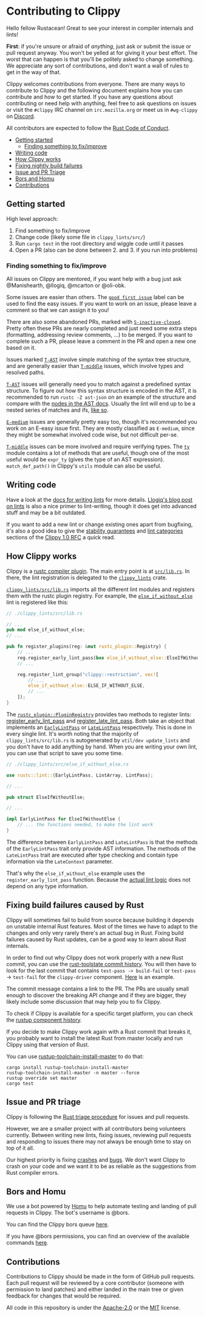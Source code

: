 # Contributing to Clippy

Hello fellow Rustacean! Great to see your interest in compiler internals and lints!

**First**: if you're unsure or afraid of _anything_, just ask or submit the issue or pull request anyway. You won't be yelled at for giving it your best effort. The worst that can happen is that you'll be politely asked to change something. We appreciate any sort of contributions, and don't want a wall of rules to get in the way of that.

Clippy welcomes contributions from everyone. There are many ways to contribute to Clippy and the following document explains how
you can contribute and how to get started.
If you have any questions about contributing or need help with anything, feel free to ask questions on issues or
visit the `#clippy` IRC channel on `irc.mozilla.org` or meet us in `#wg-clippy` on [Discord](https://discord.gg/rust-lang).

All contributors are expected to follow the [Rust Code of Conduct](http://www.rust-lang.org/conduct.html).

* [Getting started](#getting-started)
  * [Finding something to fix/improve](#finding-something-to-fiximprove)
* [Writing code](#writing-code)
* [How Clippy works](#how-clippy-works)
* [Fixing nightly build failures](#fixing-build-failures-caused-by-rust)
* [Issue and PR Triage](#issue-and-pr-triage)
* [Bors and Homu](#bors-and-homu)
* [Contributions](#contributions)

## Getting started

High level approach:

1. Find something to fix/improve
2. Change code (likely some file in `clippy_lints/src/`)
3. Run `cargo test` in the root directory and wiggle code until it passes
4. Open a PR (also can be done between 2. and 3. if you run into problems)

### Finding something to fix/improve

All issues on Clippy are mentored, if you want help with a bug just ask @Manishearth, @llogiq, @mcarton or @oli-obk.

Some issues are easier than others. The [`good first issue`](https://github.com/rust-lang/rust-clippy/labels/good%20first%20issue)
label can be used to find the easy issues. If you want to work on an issue, please leave a comment
so that we can assign it to you!

There are also some abandoned PRs, marked with
[`S-inactive-closed`](https://github.com/rust-lang/rust-clippy/pulls?q=is%3Aclosed+label%3AS-inactive-closed).
Pretty often these PRs are nearly completed and just need some extra steps
(formatting, addressing review comments, ...) to be merged. If you want to
complete such a PR, please leave a comment in the PR and open a new one based
on it.

Issues marked [`T-AST`](https://github.com/rust-lang/rust-clippy/labels/T-AST) involve simple
matching of the syntax tree structure, and are generally easier than
[`T-middle`](https://github.com/rust-lang/rust-clippy/labels/T-middle) issues, which involve types
and resolved paths.

[`T-AST`](https://github.com/rust-lang/rust-clippy/labels/T-AST) issues will generally need you to match against a predefined syntax structure. To figure out
how this syntax structure is encoded in the AST, it is recommended to run `rustc -Z ast-json` on an
example of the structure and compare with the
[nodes in the AST docs](https://doc.rust-lang.org/nightly/nightly-rustc/syntax/ast). Usually
the lint will end up to be a nested series of matches and ifs,
[like so](https://github.com/rust-lang/rust-clippy/blob/de5ccdfab68a5e37689f3c950ed1532ba9d652a0/src/misc.rs#L34).

[`E-medium`](https://github.com/rust-lang/rust-clippy/labels/E-medium) issues are generally
pretty easy too, though it's recommended you work on an E-easy issue first. They are mostly classified
as `E-medium`, since they might be somewhat involved code wise, but not difficult per-se.

[`T-middle`](https://github.com/rust-lang/rust-clippy/labels/T-middle) issues can
be more involved and require verifying types. The
[`ty`](https://doc.rust-lang.org/nightly/nightly-rustc/rustc/ty) module contains a
lot of methods that are useful, though one of the most useful would be `expr_ty` (gives the type of
an AST expression). `match_def_path()` in Clippy's `utils` module can also be useful.

## Writing code

Have a look at the [docs for writing lints](doc/adding_lints.md) for more details. [Llogiq's blog post on lints](https://llogiq.github.io/2015/06/04/workflows.html) is also a nice primer
to lint-writing, though it does get into advanced stuff and may be a bit
outdated.

If you want to add a new lint or change existing ones apart from bugfixing, it's
also a good idea to give the [stability guarantees][rfc_stability] and
[lint categories][rfc_lint_cats] sections of the [Clippy 1.0 RFC][clippy_rfc] a
quick read.

## How Clippy works

Clippy is a [rustc compiler plugin][compiler_plugin]. The main entry point is at [`src/lib.rs`][main_entry]. In there, the lint registration is delegated to the [`clippy_lints`][lint_crate] crate.

[`clippy_lints/src/lib.rs`][lint_crate_entry] imports all the different lint modules and registers them with the rustc plugin registry. For example, the [`else_if_without_else`][else_if_without_else] lint is registered like this:

```rust
// ./clippy_lints/src/lib.rs

// ...
pub mod else_if_without_else;
// ...

pub fn register_plugins(reg: &mut rustc_plugin::Registry) {
    // ...
    reg.register_early_lint_pass(box else_if_without_else::ElseIfWithoutElse);
    // ...

    reg.register_lint_group("clippy::restriction", vec![
        // ...
        else_if_without_else::ELSE_IF_WITHOUT_ELSE,
        // ...
    ]);
}
```

The [`rustc_plugin::PluginRegistry`][plugin_registry] provides two methods to register lints: [register_early_lint_pass][reg_early_lint_pass] and [register_late_lint_pass][reg_late_lint_pass].
Both take an object that implements an [`EarlyLintPass`][early_lint_pass] or [`LateLintPass`][late_lint_pass] respectively. This is done in every single lint.
It's worth noting that the majority of `clippy_lints/src/lib.rs` is autogenerated by `util/dev update_lints` and you don't have to add anything by hand. When you are writing your own lint, you can use that script to save you some time.

```rust
// ./clippy_lints/src/else_if_without_else.rs

use rustc::lint::{EarlyLintPass, LintArray, LintPass};

// ...

pub struct ElseIfWithoutElse;

// ...

impl EarlyLintPass for ElseIfWithoutElse {
    // ... the functions needed, to make the lint work
}
```

The difference between `EarlyLintPass` and `LateLintPass` is that the methods of the `EarlyLintPass` trait only provide AST information. The methods of the `LateLintPass` trait are executed after type checking and contain type information via the `LateContext` parameter.

That's why the `else_if_without_else` example uses the `register_early_lint_pass` function. Because the [actual lint logic][else_if_without_else] does not depend on any type information.

## Fixing build failures caused by Rust

Clippy will sometimes fail to build from source because building it depends on unstable internal Rust features. Most of the times we have to adapt to the changes and only very rarely there's an actual bug in Rust. Fixing build failures caused by Rust updates, can be a good way to learn about Rust internals.

In order to find out why Clippy does not work properly with a new Rust commit, you can use the [rust-toolstate commit history][toolstate_commit_history].
You will then have to look for the last commit that contains `test-pass -> build-fail` or `test-pass` -> `test-fail` for the `clippy-driver` component. [Here][toolstate_commit] is an example.

The commit message contains a link to the PR. The PRs are usually small enough to discover the breaking API change and if they are bigger, they likely include some discussion that may help you to fix Clippy.

To check if Clippy is available for a specific target platform, you can check
the [rustup component history][rustup_component_history].

If you decide to make Clippy work again with a Rust commit that breaks it,
you probably want to install the latest Rust from master locally and run Clippy
using that version of Rust.

You can use [rustup-toolchain-install-master][rtim] to do that:

```
cargo install rustup-toolchain-install-master
rustup-toolchain-install-master -n master --force
rustup override set master
cargo test
```

## Issue and PR triage

Clippy is following the [Rust triage procedure][triage] for issues and pull
requests.

However, we are a smaller project with all contributors being volunteers
currently. Between writing new lints, fixing issues, reviewing pull requests and
responding to issues there may not always be enough time to stay on top of it
all.

Our highest priority is fixing [crashes][l-crash] and [bugs][l-bug]. We don't
want Clippy to crash on your code and we want it to be as reliable as the
suggestions from Rust compiler errors.

## Bors and Homu

We use a bot powered by [Homu][homu] to help automate testing and landing of pull
requests in Clippy. The bot's username is @bors.

You can find the Clippy bors queue [here][homu_queue].

If you have @bors permissions, you can find an overview of the available
commands [here][homu_instructions].


## Contributions

Contributions to Clippy should be made in the form of GitHub pull requests. Each pull request will
be reviewed by a core contributor (someone with permission to land patches) and either landed in the
main tree or given feedback for changes that would be required.

All code in this repository is under the [Apache-2.0](http://www.apache.org/licenses/LICENSE-2.0>)
or the [MIT](http://opensource.org/licenses/MIT) license.

<!-- adapted from https://github.com/servo/servo/blob/master/CONTRIBUTING.md -->

[main_entry]: https://github.com/rust-lang/rust-clippy/blob/c5b39a5917ffc0f1349b6e414fa3b874fdcf8429/src/lib.rs#L14
[lint_crate]: https://github.com/rust-lang/rust-clippy/tree/c5b39a5917ffc0f1349b6e414fa3b874fdcf8429/clippy_lints/src
[lint_crate_entry]: https://github.com/rust-lang/rust-clippy/blob/c5b39a5917ffc0f1349b6e414fa3b874fdcf8429/clippy_lints/src/lib.rs
[else_if_without_else]: https://github.com/rust-lang/rust-clippy/blob/c5b39a5917ffc0f1349b6e414fa3b874fdcf8429/clippy_lints/src/else_if_without_else.rs
[compiler_plugin]: https://doc.rust-lang.org/unstable-book/language-features/plugin.html#lint-plugins
[plugin_registry]: https://doc.rust-lang.org/nightly/nightly-rustc/rustc_plugin/registry/struct.Registry.html
[reg_early_lint_pass]: https://doc.rust-lang.org/nightly/nightly-rustc/rustc_plugin/registry/struct.Registry.html#method.register_early_lint_pass
[reg_late_lint_pass]: https://doc.rust-lang.org/nightly/nightly-rustc/rustc_plugin/registry/struct.Registry.html#method.register_late_lint_pass
[early_lint_pass]: https://doc.rust-lang.org/nightly/nightly-rustc/rustc/lint/trait.EarlyLintPass.html
[late_lint_pass]: https://doc.rust-lang.org/nightly/nightly-rustc/rustc/lint/trait.LateLintPass.html
[toolstate_commit_history]: https://github.com/rust-lang-nursery/rust-toolstate/commits/master
[toolstate_commit]: https://github.com/rust-lang-nursery/rust-toolstate/commit/6ce0459f6bfa7c528ae1886492a3e0b5ef0ee547
[rtim]: https://github.com/kennytm/rustup-toolchain-install-master
[rustup_component_history]: https://mexus.github.io/rustup-components-history
[clippy_rfc]: https://github.com/rust-lang/rfcs/blob/master/text/2476-clippy-uno.md
[rfc_stability]: https://github.com/rust-lang/rfcs/blob/master/text/2476-clippy-uno.md#stability-guarantees
[rfc_lint_cats]: https://github.com/rust-lang/rfcs/blob/master/text/2476-clippy-uno.md#lint-audit-and-categories
[triage]: https://forge.rust-lang.org/triage-procedure.html
[l-crash]: https://github.com/rust-lang/rust-clippy/labels/L-crash%20%3Aboom%3A
[l-bug]: https://github.com/rust-lang/rust-clippy/labels/L-bug%20%3Abeetle%3A
[homu]: https://github.com/servo/homu
[homu_instructions]: https://buildbot2.rust-lang.org/homu/
[homu_queue]: https://buildbot2.rust-lang.org/homu/queue/clippy
